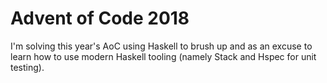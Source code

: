 # Advent of Code 2018

I'm solving this year's AoC using Haskell to brush up and as an excuse to learn
how to use modern Haskell tooling (namely Stack and Hspec for unit testing).
